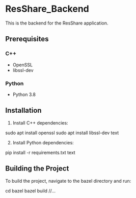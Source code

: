 # ResShare_Backend

This is the backend for the ResShare application.

## Prerequisites

### C++
- OpenSSL
- libssl-dev

### Python
- Python 3.8

## Installation

1. Install C++ dependencies:

sudo apt install openssl
sudo apt install libssl-dev
text

2. Install Python dependencies:

pip install -r requirements.txt
text

## Building the Project

To build the project, navigate to the bazel directory and run:


cd bazel
bazel build //...